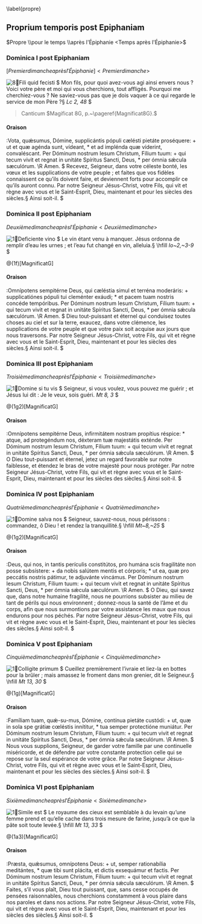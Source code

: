 \label{propre}

## Proprium temporis post Epiphaniam

$Propre \\pour le temps \\après l'Épiphanie <Temps après l'Épiphanie>$

### Dominica I post Epiphaniam

$[Premier dimanche après l'Épiphanie] <Premier dimanche>$

![8:ant:Fili quid fecisti](fili_quid)
$
Mon fils, pour quoi avez-vous agi ainsi envers nous ? Voici votre père et moi qui vous cherchions, tout affligés. Pourquoi me cherchiez-vous ? Ne saviez-vous pas que je dois vaquer à ce qui regarde le service de mon Père ?§
_Lc 2, 48_
$

> Canticum
> $Magificat 8G, p.~\pageref{Magnificat8G}.$

#### Oraison

:Vota, quǽsumus, Dómine, supplicántis pópuli cælésti pietáte proséquere: +
ut et quæ agénda sunt, vídeant, \* et ad implénda quæ víderint, convaléscant.
Per Dóminum nostrum Iesum Christum, Fílium tuum: +
qui tecum vivit et regnat in unitáte Spíritus Sancti, Deus, \* per ómnia sǽcula sæculórum. \R Amen.
$
Recevez, Seigneur, dans votre céleste bonté, les vœux et les supplications de votre peuple ; et faites que vos fidèles connaissent ce qu’ils doivent faire, et deviennent forts pour accomplir ce qu’ils auront connu. Par notre Seigneur Jésus-Christ, votre Fils, qui vit et règne avec vous et le Saint-Esprit, Dieu, maintenant et pour les siècles des siècles.§
Ainsi soit-il.
$

### Dominica II post Epiphaniam

$Deuxième dimanche après l'Épiphanie <Deuxième dimanche>$

![1:ant:Deficiente vino](deficiente)
$
Le vin étant venu à manquer. Jésus ordonna de remplir d’eau les urnes ;
et l’eau fut changé en vin, alleluia.§
\hfill _Io~2,~3-9_
$

@(1f)[MagnificatG]

#### Oraison

:Omnípotens sempitérne Deus, qui cæléstia simul et terréna moderáris: +
supplicatiónes pópuli tui cleménter exáudi; \* et pacem tuam nostris concéde tempóribus.
Per Dóminum nostrum Iesum Christum, Fílium tuum: +
qui tecum vivit et regnat in unitáte Spíritus Sancti, Deus, \* per ómnia sǽcula sæculórum. \R Amen.
$
Dieu tout-puissant et éternel qui conduisez toutes choses au ciel et sur la terre, exaucez, dans votre clémence, les supplications de votre peuple et que votre paix soit acquise aux jours que nous traversons. Par notre Seigneur Jésus-Christ, votre Fils, qui vit et règne avec vous et le Saint-Esprit, Dieu, maintenant et pour les siècles des siècles.§
Ainsi soit-il.
$

### Dominica III post Epiphaniam

$Troisième dimanche après l'Épiphanie <Troisième dimanche>$

![1:ant:Domine si tu vis](domine_si_tu)
$
Seigneur, si vous voulez, vous pouvez me guérir ; et Jésus lui dit : Je le veux, sois guéri.
_Mt 8, 3_
$

@(1g2)[MagnificatG]

#### Oraison

:Omnípotens sempitérne Deus, infirmitátem nostram propítius réspice: \*
atque, ad protegéndum nos, déxteram tuæ majestátis exténde.
Per Dóminum nostrum Iesum Christum, Fílium tuum: +
qui tecum vivit et regnat in unitáte Spíritus Sancti, Deus, \* per ómnia sǽcula sæculórum. \R Amen.
$
O Dieu tout-puissant et éternel, jetez un regard favorable sur notre faiblesse, et étendez le bras de votre majesté pour nous protéger. Par notre Seigneur Jésus-Christ, votre Fils, qui vit et règne avec vous
et le Saint-Esprit, Dieu, maintenant et pour les siècles des siècles.§
Ainsi soit-il.
$

### Dominica IV post Epiphaniam

$Quatrième dimanche après l'Épiphanie <Quatrième dimanche>$

![1:ant:Domine salva nos](domine_salva)
$
Seigneur, sauvez-nous, nous périssons : commandez, ô Dieu !
et rendez la tranquillité.§
\hfill _Mt~8,~25_
$

@(1g2)[MagnificatG]

#### Oraison

:Deus, qui nos, in tantis perículis constitútos, pro humána scis fragilitáte non posse subsístere: +
da nobis salútem mentis et córporis; \* ut ea, quæ pro peccátis nostris pátimur, te adjuvánte vincámus.
Per Dóminum nostrum Iesum Christum, Fílium tuum: +
qui tecum vivit et regnat in unitáte Spíritus Sancti, Deus, \* per ómnia sǽcula sæculórum. \R Amen.
$
O Dieu, qui savez que, dans notre humaine fragilité, nous ne pourrions subsister au milieu de tant de périls qui nous environnent ; donnez-nous la santé de l’âme et du corps, afin que nous surmontions par votre assistance les maux que nous endurons pour nos péchés. Par notre Seigneur Jésus-Christ, votre Fils, qui vit et règne avec vous et le Saint-Esprit, Dieu, maintenant et pour les siècles des siècles.§
Ainsi soit-il.
$

### Dominica V post Epiphaniam

$Cinquième dimanche après l'Épiphanie <Cinquième dimanche>$

![1:ant:Colligite primum](colligite)
$
Cueillez premièrement l’ivraie et liez-la en bottes pour la brûler ;
mais amassez le froment dans mon grenier, dit le Seigneur.§
\hfill _Mt 13, 30_
$

@(1g)[MagnificatG]

#### Oraison

:Famíliam tuam, quǽ\-su\-mus, Dómine, contínua pietáte custódi: +
ut, quæ in sola spe grátiæ cœléstis innítitur, \* tua semper protectióne muniátur.
Per Dóminum nostrum Iesum Christum, Fílium tuum: +
qui tecum vivit et regnat in unitáte Spíritus Sancti, Deus, \* per ómnia sǽcula sæculórum. \R Amen.
$
Nous vous supplions, Seigneur, de garder votre famille par une continuelle miséricorde, et de défendre par votre constante protection celle qui se repose sur la seul espérance de votre grâce. Par notre Seigneur Jésus-Christ, votre Fils, qui vit et règne avec vous et le Saint-Esprit, Dieu, maintenant et pour les siècles des siècles.§
Ainsi soit-il.
$

### Dominica VI post Epiphaniam

$Sixième dimanche après l'Épiphanie <Sixième dimanche>$

![1:ant:Simile est](simile)
$
Le royaume des cieux est semblable à du levain qu’une femme prend et qu’elle cache dans trois mesure de farine,
jusqu’à ce que la pâte soit toute levée.§
\hfill _Mt 13, 33_
$

@(1a3)[MagnificatG]

#### Oraison

:Præsta, quǽsumus, omnípotens Deus: +
ut, semper rationabília meditántes, \* quæ tibi sunt plácita, et dictis exsequámur et factis.
Per Dóminum nostrum Iesum Christum, Fílium tuum: +
qui tecum vivit et regnat in unitáte Spíritus Sancti, Deus, \* per ómnia sǽcula sæculórum. \R Amen.
$
Faites, s’il vous plaît, Dieu tout puissant, que, sans cesse occupés de pensées raisonnables, nous cherchions constamment à vous plaire dans nos paroles et dans nos actions. Par notre Seigneur Jésus-Christ, votre Fils, qui vit et règne avec vous et le Saint-Esprit, Dieu, maintenant et pour les siècles des siècles.§
Ainsi soit-il.
$
